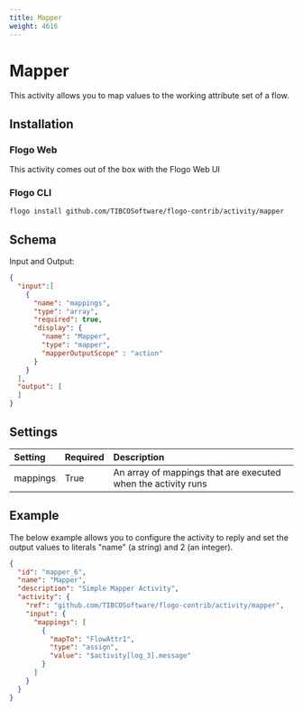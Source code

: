 ```yaml
---
title: Mapper
weight: 4616
---
```


# Mapper
This activity allows you to map values to the working attribute set of a flow.

## Installation
### Flogo Web
This activity comes out of the box with the Flogo Web UI
### Flogo CLI
```bash
flogo install github.com/TIBCOSoftware/flogo-contrib/activity/mapper
```

## Schema
Input and Output:

```json
{
  "input":[
    {
      "name": "mappings",
      "type": "array",
      "required": true,
      "display": {
        "name": "Mapper",
        "type": "mapper",
        "mapperOutputScope" : "action"
      }
    }
  ],
  "output": [
  ]
}
```
## Settings
| Setting     | Required | Description |
|:------------|:---------|:------------|
| mappings    | True     | An array of mappings that are executed when the activity runs |

## Example
The below example allows you to configure the activity to reply and set the output values to literals "name" (a string) and 2 (an integer).

```json
{
  "id": "mapper_6",
  "name": "Mapper",
  "description": "Simple Mapper Activity",
  "activity": {
    "ref": "github.com/TIBCOSoftware/flogo-contrib/activity/mapper",
    "input": {
      "mappings": [
        {
          "mapTo": "FlowAttr1",
          "type": "assign",
          "value": "$activity[log_3].message"
        }
      ]
    }
  }
}
```
